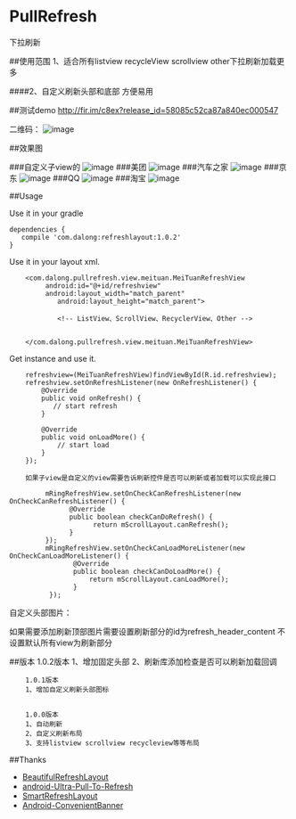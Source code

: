 # PullRefresh
下拉刷新

##使用范围
1、适合所有listview recycleView scrollview other下拉刷新加载更多

####2、自定义刷新头部和底部 方便易用

##测试demo
http://fir.im/c8ex?release_id=58085c52ca87a840ec000547

二维码：
![image](https://github.com/dalong982242260/PullRefresh/blob/master/img/refresh.png?raw=true)


##效果图

###自定义子view的
![image](https://github.com/dalong982242260/PullRefresh/blob/master/img/pullRefresh.gif?raw=true)
###美团
![image](https://github.com/dalong982242260/PullRefresh/blob/master/img/meituan.gif?raw=true)
###汽车之家
![image](https://github.com/dalong982242260/PullRefresh/blob/master/img/qichezhijia.gif?raw=true)
###京东
![image](https://github.com/dalong982242260/PullRefresh/blob/master/img/jd.gif?raw=true)
###QQ
![image](https://github.com/dalong982242260/PullRefresh/blob/master/img/qq.gif?raw=true)
###淘宝
![image](https://github.com/dalong982242260/PullRefresh/blob/master/img/taobao.gif?raw=true)


##Usage

Use  it in your gradle

    dependencies {
       compile 'com.dalong:refreshlayout:1.0.2'
    }


Use it in your layout xml.

        <com.dalong.pullrefresh.view.meituan.MeiTuanRefreshView
             android:id="@+id/refreshview"
             android:layout_width="match_parent"
                android:layout_height="match_parent">
            
                <!-- ListView、ScrollView、RecyclerView、Other -->
    
    
        </com.dalong.pullrefresh.view.meituan.MeiTuanRefreshView>

Get instance and use it.

        refreshview=(MeiTuanRefreshView)findViewById(R.id.refreshview);
        refreshview.setOnRefreshListener(new OnRefreshListener() {
            @Override
            public void onRefresh() {
               // start refresh
            }

            @Override
            public void onLoadMore() {
                // start load
            }
        });
        
        如果子view是自定义的view需要告诉刷新控件是否可以刷新或者加载可以实现此接口
        
             mRingRefreshView.setOnCheckCanRefreshListener(new OnCheckCanRefreshListener() {
                   @Override
                   public boolean checkCanDoRefresh() {
                         return mScrollLayout.canRefresh();
                   }     
             });
             mRingRefreshView.setOnCheckCanLoadMoreListener(new OnCheckCanLoadMoreListener() {
                    @Override
                    public boolean checkCanDoLoadMore() {
                        return mScrollLayout.canLoadMore();
                    }
              });

自定义头部图片：

如果需要添加刷新顶部图片需要设置刷新部分的id为refresh_header_content 不设置默认所有view为刷新部分



##版本 
        1.0.2版本
        1、增加固定头部
        2、刷新库添加检查是否可以刷新加载回调
        
        
        1.0.1版本
        1、增加自定义刷新头部图标


        1.0.0版本
        1、自动刷新 
        2、自定义刷新布局
        3、支持listview scrollview recycleview等等布局


##Thanks
* [BeautifulRefreshLayout](https://github.com/android-cjj/BeautifulRefreshLayout)
* [android-Ultra-Pull-To-Refresh](https://github.com/liaohuqiu/android-Ultra-Pull-To-Refresh) 
* [SmartRefreshLayout]( https://github.com/RawnHwang/SmartRefreshLayout) 
* [Android-ConvenientBanner](https://github.com/saiwu-bigkoo/Android-ConvenientBanner) 

